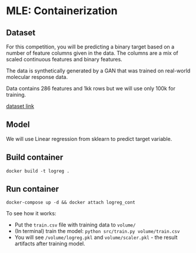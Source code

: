 # MLE: Containerization

## Dataset

For this competition, you will be predicting a binary target based on a number of feature columns given in the data. The columns are a mix of scaled continuous features and binary features.


The data is synthetically generated by a GAN that was trained on real-world molecular response data.


Data contains 286 features and 1kk rows but we will use only 100k for training.


[dataset link](https://www.kaggle.com/c/tabular-playground-series-oct-2021/data)


## Model
We will use Linear regression from sklearn to predict target variable.

## Build container

`docker build -t logreg .`

## Run container

`docker-compose up -d && docker attach logreg_cont`


To see how it works:

- Put the `train.csv` file with training data to `volume/`
- (In terminal) train the model: `python src/train.py volume/train.csv`
- You will see `/volume/logreg.pkl` and `volume/scaler.pkl` - the result artifacts after training model.